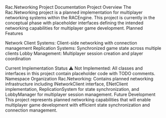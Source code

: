 Rac.Networking Project Documentation
Project Overview
The Rac.Networking project is a planned implementation for multiplayer networking systems within the RACEngine. This project is currently in the conceptual phase with placeholder interfaces defining the intended networking capabilities for multiplayer game development.
Planned Features

Network Client Systems: Client-side networking with connection management
Replication Systems: Synchronized game state across multiple clients
Lobby Management: Multiplayer session creation and player coordination

Current Implementation Status
⚠️ Not Implemented: All classes and interfaces in this project contain placeholder code with TODO comments.
Namespace Organization
Rac.Networking: Contains planned networking infrastructure including INetworkClient interface, ENetClient implementation, ReplicationSystem for state synchronization, and LobbyManager for multiplayer session management.
Future Development
This project represents planned networking capabilities that will enable multiplayer game development with efficient state synchronization and connection management.